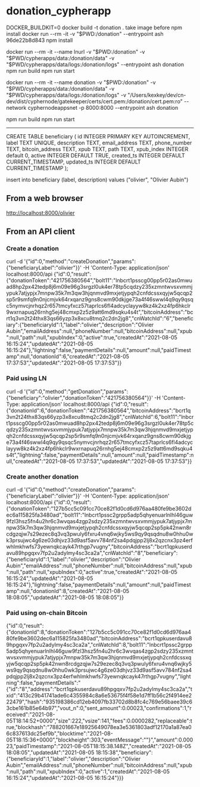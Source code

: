 # donation_cypherapp

DOCKER_BUILDKIT=0 docker build -t donation .
take image before npm install
docker run --rm -it -v "$PWD:/donation" --entrypoint ash 96de22b8d843
npm install

docker run --rm -it --name lnurl -v "$PWD:/donation" -v "$PWD/cypherapps/data:/donation/data" -v "$PWD/cypherapps/data/logs:/donation/logs" --entrypoint ash donation
npm run build
npm run start

docker run --rm -it --name donation -v "$PWD:/donation" -v "$PWD/cypherapps/data:/donation/data" -v "$PWD/cypherapps/data/logs:/donation/logs" -v "/Users/kexkey/dev/cn-dev/dist/cyphernode/gatekeeper/certs/cert.pem:/donation/cert.pem:ro" --network cyphernodeappsnet -p 8000:8000 --entrypoint ash donation

npm run build
npm run start

-----

CREATE TABLE beneficiary (
  id INTEGER PRIMARY KEY AUTOINCREMENT,
  label TEXT UNIQUE,
  description TEXT,
  email_address TEXT,
  phone_number TEXT,
  bitcoin_address TEXT,
  xpub TEXT,
  path TEXT,
  xpub_index INTEGER default 0,
  active INTEGER DEFAULT TRUE,
  created_ts INTEGER DEFAULT CURRENT_TIMESTAMP,
  updated_ts INTEGER DEFAULT CURRENT_TIMESTAMP
);

insert into beneficiary (label, description) values ("olivier", "Olivier Aubin")

## From a web browser

<http://localhost:8000/olivier>

## From an API client

### Create a donation

curl -d '{"id":0,"method":"createDonation","params":{"beneficiaryLabel":"olivier"}}' -H 'Content-Type: application/json' localhost:8000/api
{"id":0,"result":{"donationToken":"421756380564","bolt11":"lnbcrt1psscg00pp5r02as0mwuad8hp2px42tedp8j6m09e96g3srgzl0uk4er78tp5cqdzy235xzmntwvsxvmmjypuk7atjypjx7mnpw35k7m3qw3hjqnmvd9mxjetjypqh2cnfdcssxqyjw5qcqp2sp5r9smfq9n0njcmjvk64rxqanz9gns8cwm90dkjge73a4f46swwl4q9qy9qsqc5nymvcjnrhqz2r657tmcyfxcz57taprlcs6fl4adcyclayyw8kz4k2xz4fp6hkclr9wxrnapuq26rnhg5ej48cmxp2z5z9att6md9sqku4s4t","bitcoinAddress":"bcrt1q3vn2t24thx83qs66yzp3x8xcu8tmq2c2dn2jg8","cnWatchId":"6","beneficiary":{"beneficiaryId":1,"label":"olivier","description":"Olivier Aubin","emailAddress":null,"phoneNumber":null,"bitcoinAddress":null,"xpub":null,"path":null,"xpubIndex":0,"active":true,"createdAt":"2021-08-05 16:15:24","updatedAt":"2021-08-05 16:15:24"},"lightning":false,"paymentDetails":null,"amount":null,"paidTimestamp":null,"donationId":6,"createdAt":"2021-08-05 17:37:53","updatedAt":"2021-08-05 17:37:53"}}

### Paid using LN

curl -d '{"id":0,"method":"getDonation","params":{"beneficiary":"olivier","donationToken":"421756380564"}}' -H 'Content-Type: application/json' localhost:8000/api
{"id":0,"result":{"donationId":6,"donationToken":"421756380564","bitcoinAddress":"bcrt1q3vn2t24thx83qs66yzp3x8xcu8tmq2c2dn2jg8","cnWatchId":6,"bolt11":"lnbcrt1psscg00pp5r02as0mwuad8hp2px42tedp8j6m09e96g3srgzl0uk4er78tp5cqdzy235xzmntwvsxvmmjypuk7atjypjx7mnpw35k7m3qw3hjqnmvd9mxjetjypqh2cnfdcssxqyjw5qcqp2sp5r9smfq9n0njcmjvk64rxqanz9gns8cwm90dkjge73a4f46swwl4q9qy9qsqc5nymvcjnrhqz2r657tmcyfxcz57taprlcs6fl4adcyclayyw8kz4k2xz4fp6hkclr9wxrnapuq26rnhg5ej48cmxp2z5z9att6md9sqku4s4t","lightning":false,"paymentDetails":null,"amount":null,"paidTimestamp":null,"createdAt":"2021-08-05 17:37:53","updatedAt":"2021-08-05 17:37:53"}}

### Create another donation

curl -d '{"id":0,"method":"createDonation","params":{"beneficiaryLabel":"olivier"}}' -H 'Content-Type: application/json' localhost:8000/api
{"id":0,"result":{"donationToken":"127b5cc5c091cc70ce82f1d0cd6d976aa480fe9be3602dec6a115825fa3480ad","bolt11":"lnbcrt1pssc2grpp5adp5qhyenuarlnlhl46guw9fzl3hsz5fn4u2hr6c3wvqas4zgp2sdzy235xzmntwvsxvmmjypuk7atjypjx7mnpw35k7m3qw3hjqnmvd9mxjetjypqh2cnfdcssxqyjw5qcqp2sp5pk42nwn8rcdgzqjw7s29ezec8q3vq3pwuly6fxru4vnq6wjky5ws9qy9qsqdnu8w0hhu0wk3prsujwc4g6ze03dhjvz33d9asf5avv784nf2sa4pdqjpp2lj8x2qzcnx3pz4erfwhlmkhwfs73yewnqkcayk47rthgp7vugny","bitcoinAddress":"bcrt1qpkuserdavu89hpgqxv7fp2u2adylmy4sc3ca2a","cnWatchId":"8","beneficiary":{"beneficiaryId":1,"label":"olivier","description":"Olivier Aubin","emailAddress":null,"phoneNumber":null,"bitcoinAddress":null,"xpub":null,"path":null,"xpubIndex":0,"active":true,"createdAt":"2021-08-05 16:15:24","updatedAt":"2021-08-05 16:15:24"},"lightning":false,"paymentDetails":null,"amount":null,"paidTimestamp":null,"donationId":8,"createdAt":"2021-08-05 18:08:05","updatedAt":"2021-08-05 18:08:05"}}

### Paid using on-chain Bitcoin

{"id":0,"result":{"donationId":8,"donationToken":"127b5cc5c091cc70ce82f1d0cd6d976aa480fe9be3602dec6a115825fa3480ad","bitcoinAddress":"bcrt1qpkuserdavu89hpgqxv7fp2u2adylmy4sc3ca2a","cnWatchId":8,"bolt11":"lnbcrt1pssc2grpp5adp5qhyenuarlnlhl46guw9fzl3hsz5fn4u2hr6c3wvqas4zgp2sdzy235xzmntwvsxvmmjypuk7atjypjx7mnpw35k7m3qw3hjqnmvd9mxjetjypqh2cnfdcssxqyjw5qcqp2sp5pk42nwn8rcdgzqjw7s29ezec8q3vq3pwuly6fxru4vnq6wjky5ws9qy9qsqdnu8w0hhu0wk3prsujwc4g6ze03dhjvz33d9asf5avv784nf2sa4pdqjpp2lj8x2qzcnx3pz4erfwhlmkhwfs73yewnqkcayk47rthgp7vugny","lightning":false,"paymentDetails":"{\"id\":\"8\",\"address\":\"bcrt1qpkuserdavu89hpgqxv7fp2u2adylmy4sc3ca2a\",\"txid\":\"413c29b41741ade6c4355984c8a6e53675f4f58e1d7ff1b56c2f4914ee222479\",\"hash\":\"935198386cd12eb4097fb33702d8b8fc4c769e56baee39c63cbe161b85e64b97\",\"vout_n\":0,\"sent_amount\":0.00023,\"confirmations\":1,\"received\":\"2021-08-05T18:14:52+0000\",\"size\":222,\"vsize\":141,\"fees\":0.0000282,\"replaceable\":true,\"blockhash\":\"788201667e18925649078ea3e5361803adf12170a1a87ea06c837613dc25ef9b\",\"blocktime\":\"2021-08-05T18:15:36+0000\",\"blockheight\":303,\"eventMessage\":\"\"}","amount":0.00023,"paidTimestamp":"2021-08-05T18:15:38.148Z","createdAt":"2021-08-05 18:08:05","updatedAt":"2021-08-05 18:15:38","beneficiary":{"beneficiaryId":1,"label":"olivier","description":"Olivier Aubin","emailAddress":null,"phoneNumber":null,"bitcoinAddress":null,"xpub":null,"path":null,"xpubIndex":0,"active":1,"createdAt":"2021-08-05 16:15:24","updatedAt":"2021-08-05 16:15:24"}}}
